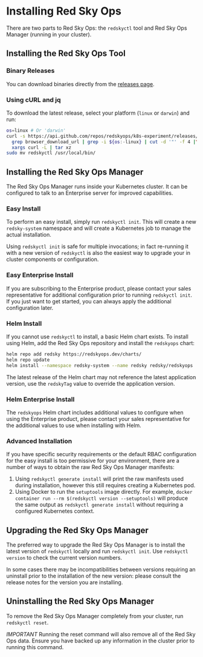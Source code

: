 # Installing Red Sky Ops

There are two parts to Red Sky Ops: the `redskyctl` tool and Red Sky Ops Manager (running in your cluster).

## Installing the Red Sky Ops Tool

### Binary Releases

You can download binaries directly from the [releases page](https://github.com/redskyops/k8s-experiment/releases).

### Using cURL and jq

To download the latest release, select your platform (`linux` or `darwin`) and run:

```sh
os=linux # Or 'darwin'
curl -s https://api.github.com/repos/redskyops/k8s-experiment/releases/latest |\
  grep browser_download_url | grep -i ${os:-linux} | cut -d '"' -f 4 |\
  xargs curl -L | tar xz
sudo mv redskyctl /usr/local/bin/
```

## Installing the Red Sky Ops Manager

The Red Sky Ops Manager runs inside your Kubernetes cluster. It can be configured to talk to an Enterprise server for improved capabilities.

### Easy Install

To perform an easy install, simply run `redskyctl init`. This will create a new `redsky-system` namespace and will create a Kubernetes job to manage the actual installation.

Using `redskyctl init` is safe for multiple invocations; in fact re-running it with a new version of `redskyctl` is also the easiest way to upgrade your in cluster components or configuration.

### Easy Enterprise Install

If you are subscribing to the Enterprise product, please contact your sales representative for additional configuration prior to running `redskyctl init`. If you just want to get started, you can always apply the additional configuration later.

### Helm Install

If you cannot use `redskyctl` to install, a basic Helm chart exists. To install using Helm, add the Red Sky Ops repository and install the `redskyops` chart:

```sh
helm repo add redsky https://redskyops.dev/charts/
helm repo update
helm install --namespace redsky-system --name redsky redsky/redskyops
```

The latest release of the Helm chart may not reference the latest application version, use the `redskyTag` value to override the application version.

### Helm Enterprise Install

The `redskyops` Helm chart includes additional values to configure when using the Enterprise product, please contact your sales representative for the additional values to use when installing with Helm.

### Advanced Installation

If you have specific security requirements or the default RBAC configuration for the easy install is too permissive for your environment, there are a number of ways to obtain the raw Red Sky Ops Manager manifests:

1. Using `redskyctl generate install` will print the raw manifests used during installation, however this still requires creating a Kubernetes pod.
2. Using Docker to run the `setuptools` image directly. For example, `docker container run --rm $(redskyctl version --setuptools)` will produce the same output as `redskyctl generate install` without requiring a configured Kubernetes context.

## Upgrading the Red Sky Ops Manager

The preferred way to upgrade the Red Sky Ops Manager is to install the latest version of `redskyctl` locally and run `redskyctl init`. Use `redskyctl version` to check the current version numbers.

In some cases there may be incompatibilities between versions requiring an uninstall prior to the installation of the new version: please consult the release notes for the version you are installing.

## Uninstalling the Red Sky Ops Manager

To remove the Red Sky Ops Manager completely from your cluster, run `redskyctl reset`.

*IMPORTANT* Running the reset command will also remove all of the Red Sky Ops data. Ensure you have backed up any information in the cluster prior to running this command.
